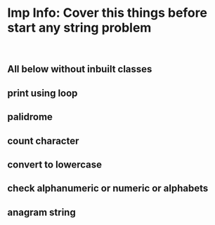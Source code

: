 <h1> Imp Info: Cover this things before start any string problem</h1><br>
<h2>All below without inbuilt classes</h2>
<h2>print using loop</h2>
<h2>palidrome</h2>
<h2>count character</h2>
<h2>convert to lowercase</h2>
<h2>check alphanumeric or numeric or alphabets</h2>
<h2>anagram string </h2>
